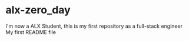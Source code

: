 # alx-zero_day
I'm now a ALX Student, this is my first repository as a full-stack engineer
My first README file
